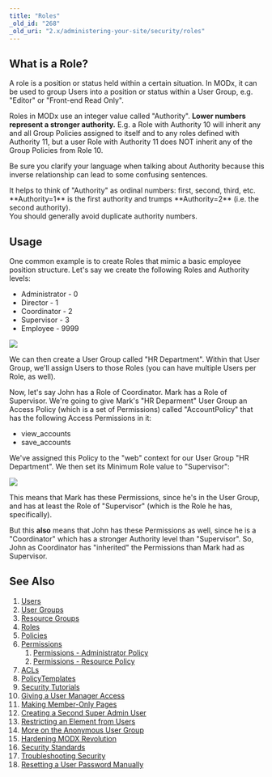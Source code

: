 ```yaml
---
title: "Roles"
_old_id: "268"
_old_uri: "2.x/administering-your-site/security/roles"
---
```


What is a Role?
---------------

A role is a position or status held within a certain situation. In MODx, it can be used to group Users into a position or status within a User Group, e.g. "Editor" or "Front-end Read Only".

Roles in MODx use an integer value called "Authority". **Lower numbers represent a stronger authority.** E.g. a Role with Authority 10 will inherit any and all Group Policies assigned to itself and to any roles defined with Authority 11, but a user Role with Authority 11 does NOT inherit any of the Group Policies from Role 10.

Be sure you clarify your language when talking about Authority because this inverse relationship can lead to some confusing sentences.

<div class="note">It helps to think of "Authority" as ordinal numbers: first, second, third, etc. **Authority=1** is the first authority and trumps **Authority=2** (i.e. the second authority).</div>You should generally avoid duplicate authority numbers.

Usage
-----

One common example is to create Roles that mimic a basic employee position structure. Let's say we create the following Roles and Authority levels:

- Administrator - 0
- Director - 1
- Coordinator - 2
- Supervisor - 3
- Employee - 9999

![](/download/attachments/18678086/roles-grid.png?version=1&modificationDate=1268850084000)

We can then create a User Group called "HR Department". Within that User Group, we'll assign Users to those Roles (you can have multiple Users per Role, as well).

Now, let's say John has a Role of Coordinator. Mark has a Role of Supervisor. We're going to give Mark's "HR Deparment" User Group an Access Policy (which is a set of Permissions) called "AccountPolicy" that has the following Access Permissions in it:

- view\_accounts
- save\_accounts

We've assigned this Policy to the "web" context for our User Group "HR Department". We then set its Minimum Role value to "Supervisor":

![](/download/attachments/18678086/ug-ctx-grid1.png?version=1&modificationDate=1268850154000)

This means that Mark has these Permissions, since he's in the User Group, and has at least the Role of "Supervisor" (which is the Role he has, specifically).

But this **also** means that John has these Permissions as well, since he is a "Coordinator" which has a stronger Authority level than "Supervisor". So, John as Coordinator has "inherited" the Permissions than Mark had as Supervisor.

See Also
--------

1. [Users](/revolution/2.x/administering-your-site/security/users)
2. [User Groups](/revolution/2.x/administering-your-site/security/user-groups)
3. [Resource Groups](/revolution/2.x/administering-your-site/security/resource-groups)
4. [Roles](/revolution/2.x/administering-your-site/security/roles)
5. [Policies](/revolution/2.x/administering-your-site/security/policies)
  1. [Permissions](/revolution/2.x/administering-your-site/security/policies/permissions)
      1. [Permissions - Administrator Policy](/revolution/2.x/administering-your-site/security/policies/permissions/permissions-administrator-policy)
      2. [Permissions - Resource Policy](/revolution/2.x/administering-your-site/security/policies/permissions/permissions-resource-policy)
  2. [ACLs](/revolution/2.x/administering-your-site/security/policies/acls)
  3. [PolicyTemplates](/revolution/2.x/administering-your-site/security/policies/policytemplates)
6. [Security Tutorials](/revolution/2.x/administering-your-site/security/security-tutorials)
  1. [Giving a User Manager Access](/revolution/2.x/administering-your-site/security/security-tutorials/giving-a-user-manager-access)
  2. [Making Member-Only Pages](/revolution/2.x/administering-your-site/security/security-tutorials/making-member-only-pages)
  3. [Creating a Second Super Admin User](/revolution/2.x/administering-your-site/security/security-tutorials/creating-a-second-super-admin-user)
  4. [Restricting an Element from Users](/revolution/2.x/administering-your-site/security/security-tutorials/restricting-an-element-from-users)
  5. [More on the Anonymous User Group](/revolution/2.x/administering-your-site/security/security-tutorials/more-on-the-anonymous-user-group)
7. [Hardening MODX Revolution](/revolution/2.x/administering-your-site/security/hardening-modx-revolution)
8. [Security Standards](/revolution/2.x/administering-your-site/security/security-standards)
9. [Troubleshooting Security](/revolution/2.x/administering-your-site/security/troubleshooting-security)
  1. [Resetting a User Password Manually](/revolution/2.x/administering-your-site/security/troubleshooting-security/resetting-a-user-password-manually)